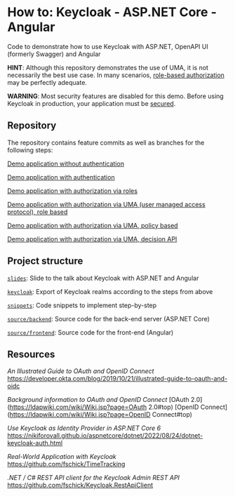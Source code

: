 # How to: Keycloak - ASP.NET Core - Angular

Code to demonstrate how to use Keycloak with ASP.NET, OpenAPI UI (formerly Swagger) and Angular

**HINT**: Although this repository demonstrates the use of UMA, it is not necessarily the best use case. In many scenarios, [role-based authorization](https://github.com/fschick/Keycloak.ASPNet.Angular/tree/authorization-via-roles) may be perfectly adequate.

**WARNING**: Most security features are disabled for this demo. Before using Keycloak in production, your application must be [secured](https://www.keycloak.org/docs/latest/securing_apps/index.html).

## Repository

The repository contains feature commits as well as branches for the following steps:

[Demo application without authentication](https://github.com/fschick/Keycloak.ASPNet.Angular/tree/authentication-none)

[Demo application with authentication](https://github.com/fschick/Keycloak.ASPNet.Angular/tree/authentication-only)

[Demo application with authorization via roles](https://github.com/fschick/Keycloak.ASPNet.Angular/tree/authorization-via-roles)

[Demo application with authorization via UMA (user managed access protocol), role based](https://github.com/fschick/Keycloak.ASPNet.Angular/tree/authorization-via-uma-role-based)

[Demo application with authorization via UMA, policy based](https://github.com/fschick/Keycloak.ASPNet.Angular/tree/authorization-via-uma-policy-based)

[Demo application with authorization via UMA, decision API](https://github.com/fschick/Keycloak.ASPNet.Angular/tree/authorization-via-uma-decision-api)

## Project structure

[`slides`](https://github.com/fschick/Keycloak.ASPNet.Angular/tree/main/slides): Slide to the talk about Keycloak with ASP.NET and Angular

[`keycloak`](https://github.com/fschick/Keycloak.ASPNet.Angular/tree/main/keycloak): Export of Keycloak realms according to the steps from above

[`snippets`](https://github.com/fschick/Keycloak.ASPNet.Angular/tree/main/snippets): Code snippets to implement step-by-step

[ `source/backend`](https://github.com/fschick/Keycloak.ASPNet.Angular/tree/main/source/backend): Source code for the back-end server (ASP.NET Core)

[`source/frontend`](https://github.com/fschick/Keycloak.ASPNet.Angular/tree/main/source/frontend): Source code for the front-end (Angular)

## Resources

*An Illustrated Guide to OAuth and OpenID Connect*
https://developer.okta.com/blog/2019/10/21/illustrated-guide-to-oauth-and-oidc

*Background information to OAuth and OpenID Connect*
[OAuth 2.0](https://ldapwiki.com/wiki/Wiki.jsp?page=OAuth 2.0#top)
[OpenID Connect](https://ldapwiki.com/wiki/Wiki.jsp?page=OpenID Connect#top)

*Use Keycloak as Identity Provider in ASP.NET Core 6*
https://nikiforovall.github.io/aspnetcore/dotnet/2022/08/24/dotnet-keycloak-auth.html

*Real-World Application with Keycloak*
https://github.com/fschick/TimeTracking

*.NET / C# REST API client for the Keycloak Admin REST API*
https://github.com/fschick/Keycloak.RestApiClient
